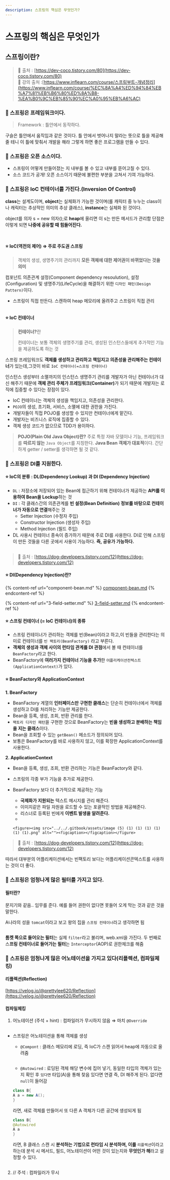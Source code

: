 ```yaml
---
description: 스프링의 핵심은 무엇인가?
---
```


# 스프링의 핵심은 무엇인가

## 스프링이란?

> 🔗 출처 : [https://dev-coco.tistory.com/80](https://dev-coco.tistory.com/80) \
> 🔗 강의 출처 :[https://www.inflearn.com/course/스프링부트-개념정리](https://www.inflearn.com/course/%EC%8A%A4%ED%94%84%EB%A7%81%EB%B6%80%ED%8A%B8-%EA%B0%9C%EB%85%90%EC%A0%95%EB%A6%AC)

### 🍒 스프링은 프레임워크이다.

> Framework : 틀안에서 동작하다.

구슬은 틀안에서 움직임과 같은 것이다. 틀 안에서 벗어나지 말라는 뜻으로 틀을 제공해줄 테니 이 틀에 맞춰서 개발을 해라 그렇게 하면 좋은 프로그램을 만들 수 있다.

### 🍒 스프링은 오픈 소스이다.

* 스프링이 어떻게 만들어졌는 지 내부를 볼 수 있고 내부를 뜯어고칠 수 있다.
* 소스 코드가 공개! 오픈 소스이기 때문에 불편한 부분을 고쳐서 기여 가능하다.

### 🍒 스프링은 IoC 컨테이너를 가진다.(Inversion Of Control)

**class**는 설계도이며, **object**는 실체화가 가능한 것이며(롤 캐릭터 중 누누는 class이나 캐릭터는 추상적인 의미의 추상 클래스), **instance**는 실체화 된 것이다.

object를 의자 s = new 의자();로 **heap**에 올리면 이 s는 만든 메서드가 관리함 단점은 이렇게 되면 **나중에 공유할 때 힘들어진다.**

<figure><img src="../../.gitbook/assets/image (3) (1) (1) (1) (1) (1) (1) (1) (1) (1) (1) (1).png" alt=""><figcaption></figcaption></figure>

<figure><img src="../../.gitbook/assets/image (1) (1) (1) (1) (1) (1) (1) (1) (1) (1) (1) (1) (1) (1) (1) (1) (1) (1) (1) (1) (1) (1) (1).png" alt=""><figcaption></figcaption></figure>

#### ⭐ IoC(역전의 제어) ⇒ 주로 주도권 스프링

> 객체의 생성, 생명주기의 관리까지 **모든 객체에 대한 제어권이 바뀌었다는 것을 의미**

컴포넌트 의존관계 설정(Component dependency resoulution), 설정(Configuration) 및 생명주기(LifeCycle)을 해결하기 위한 `디자인 패턴(Design Pattern)`이다.

* 스프링이 직접 만든다. 스캔하여 heap 메모리에 올려주고 스프링이 직접 관리

<figure><img src="../../.gitbook/assets/image (3) (1) (1) (1) (1) (1) (1) (1) (1) (1) (1) (1) (1).png" alt=""><figcaption></figcaption></figure>

#### ⭐ IoC 컨테이너

> **컨테이너?**&#xB780;&#x20;
>
> 컨테이너는 보통 객체의 생명주기를 관리, 생성된 인스턴스들에게 추가적인 기능을 제공하도록 하는 것

스프링 프레임워크도 **객체를 생성하고 관리하고 책임지고 의존성을 관리해주는 컨테이너**가 있는데,그것이 바로 `IoC 컨테이너(=스프링 컨테이너)`

인스턴스 생성부터 소멸까지의 인스턴스 생명주기 관리를 개발자가 아닌 컨테이너가 대신 해주기 때문에 **객체 관리 주체가 프레임워크(Container)**&#xAC00; 되기 때문에 개발자는 로직에 집중할 수 있다는 장점이 있다.

* IoC 컨테이너는 객체의 생성을 책임지고, 의존성을 관리한다.
* `POJO`의 생성, 초기화, 서비스, 소멸에 대한 권한을 가진다.
* 개발자들이 직접 POJO를 생성할 수 있지만 컨테이너에게 맡긴다.
* 개발자는 비즈니스 로직에 집중할 수 있다.
* 객체 생성 코드가 없으므로 TDD가 용이하다.

> **POJO(Plain Old Java Object)란?** 주로 특정 자바 모델이나 기능, 프레임워크를 **따르지 않는** `Java Object`를 지칭한다. **Java Bean 객체가 대표적**이다. 간단하게 getter / setter를 생각하면 될 것 같다.

### 🍒 스프링은 DI를 지원한다.

#### ⭐ IoC의 분류 : DL(Dependency Lookup) 과 DI (Dependency Injection)

* `DL` : 저장소에 저장되어 있는 Bean에 접근하기 위해 컨테이너가 제공하는 **API를 이용하여 Bean을 Lockup**하는 것
* `DI` : 각 클래스간의 의존관계를 **빈 설정(Bean Definition) 정보를 바탕으로 컨테이너가 자동으로 연결**해주는 것
  * Setter Injection (수정자 주입)
  * Constructor Injection (생성자 주입)
  * Method Injection (필드 주입)
* DL 사용시 컨테이너 종속이 증가하기 때문에 주로 DI를 사용한다. DI로 인해 스프링이 만든 것들을 다른 곳에서 사용이 가능하다. **즉, 공유가 가능하다.**

<figure><img src="../../.gitbook/assets/image (4) (1) (1) (1) (1) (1) (1) (1) (1) (1) (1) (1).png" alt=""><figcaption></figcaption></figure>

> 🔗 출처 : [https://dog-developers.tistory.com/12](https://dog-developers.tistory.com/12)

#### ⭐ DI(Dependency Injection)란?

{% content-ref url="component-bean.md" %}
[component-bean.md](component-bean.md)
{% endcontent-ref %}

{% content-ref url="3-field-setter.md" %}
[3-field-setter.md](3-field-setter.md)
{% endcontent-ref %}

#### ⭐ 스프링 컨테이너 (= IoC 컨테이너)의 종류

* 스프링 컨테이너가 관리하는 객체를 빈(Bean)이라고 하고,이 빈들을 관리한다는 의미로 컨테이너를 `빈 팩토리(BeanFactory)` 라고 부른다.
* **객체의 생성과 객체 사이의 런타임 관계를 DI 관점**에서 볼 때 컨테이너를 `BeanFactory`라고 한다.
* BeanFactory에 **여러가지 컨테이너 기능을 추가**한 `어플리케이션컨텍스트(ApplicationContext)`가 있다.

#### ⭐ BeanFactory와 ApplicationContext

**1.  BeanFactory**

* BeanFactory 계열의 **인터페이스만 구현한 클래스**는 단순히 컨테이너에서 객체를 생성하고 DI를 처리하는 기능만 제공한다.
* Bean을 등록, 생성, 조회, 반환 관리를 한다.
* `팩토리 디자인 패턴`을 구현한 것으로 BeanFactory는 **빈을 생성하고 분배하는 책임을 지는 클래스**이다.
* Bean을 조회할 수 있는 `getBean()` 메소드가 정의되어 있다.
* 보통은 BeanFactory를 바로 사용하지 않고, 이를 확장한 ApplicationContext를 사용한다.

**2.  ApplicationContext**

* Bean을 등록, 생성, 조회, 반환 관리하는 기능은 BeanFactory와 같다.
* 스프링의 각종 부가 기능을 추가로 제공한다.
* BeanFactory 보다 더 추가적으로 제공하는 기능
  * **국제화가 지원되는** 텍스트 메시지를 관리 해준다.
  * 이미지같은 파일 자원을 로드할 수 있는 포괄적인 방법을 제공해준다.
  * 리스너로 등록된 빈에게 **이벤트 발생을 알려준다.**
  *

      <figure><img src="../../.gitbook/assets/image (5) (1) (1) (1) (1) (1) (1).png" alt=""><figcaption></figcaption></figure>

> 🔗 출처 : [https://dog-developers.tistory.com/12](https://dog-developers.tistory.com/12)

따라서 대부분의 어플리케이션에서는 빈팩토리 보다는 어플리케이션콘텍스트를 사용하는 것이 더 좋다.

### 🍒 스프링은 엄청나게 많은 필터를 가지고 있다.

#### 필터란?

문지기와 같음.. 임무를 준다. 예를 들어 권한이 없다면 못들어 오게 막는 것과 같은 것을 말한다.

A나라의 성을 `tomcat`이라고 보고 왕의 집을 `스프링 컨테이너`라고 생각하면 됨

<figure><img src="../../.gitbook/assets/image (7) (1) (1) (1) (1).png" alt=""><figcaption></figcaption></figure>

**톰켓 쪽으로 들어오는 필터**는 실제 `filter`라고 불리며, web.xml을 가진다. 두 번째로 스**프링 컨테이너로 들어가는 필터**는 `Interceptor`(AOP)로 권한체크를 해줌

### 🍒 스프링은 엄청나게 많은 어노테이션을 가지고 있다(리플렉션, 컴파일체킹)

#### 리플렉션(Reflection)

[https://velog.io/@prettylee620/Reflection](https://velog.io/@prettylee620/Reflection)

#### 컴파일체킹

1. 어노테이션 (주석 + hint) : 컴파일러가 무시하지 않음 ⇒ 마치 `@Override`

<figure><img src="../../.gitbook/assets/image (8) (1) (1) (1).png" alt=""><figcaption></figcaption></figure>

*   스프링은 어노테이션을 통해 객체를 생성

    * `@Compont` : 클래스 메모리에 로딩, 즉 IoC가 스캔 읽어서 heap에 자동으로 올려줌

    <figure><img src="../../.gitbook/assets/image (10) (1) (1).png" alt=""><figcaption></figcaption></figure>

    * `@Autowired` : 로딩된 객체 해당 변수에 집어 넣기, 동일한 타입의 객체가 있는지 확인 후 `있다면` 타입(A)을 통해 찾음 있다면 연결 즉, DI 해주게 된다. 없다면 `null`이 들어감

    ```java
    class B{
    A a = new A();
    }
    ```

    라면, 새로 객체를 만들어서 또 다른 A 객체가 다른 공간에 생성되게 됨

    ```java
    class B{
    @Autowired
    A a 
    }
    ```

    라면, B 클래스 스캔 시 **분석하는 기법으로 런타임 시 분석하며, 이를** `리플렉션`이라고 하는데 분석 시 메서드, 필드, 어노테이션이 어떤 것이 있는지와 **무엇인가 해**라고 설정할 수 있다.

<figure><img src="../../.gitbook/assets/image (11) (1) (1).png" alt=""><figcaption></figcaption></figure>

2. // 주석 : 컴파일러가 무시
